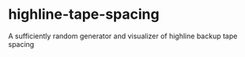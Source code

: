 # highline-tape-spacing
A sufficiently random generator and visualizer of highline backup tape spacing
